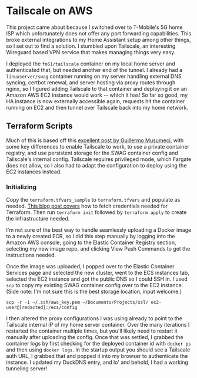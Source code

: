 # Tailscale on AWS

This project came about because I switched over to T-Mobile's 5G home ISP which unfortunately does not offer any port forwarding capabilities. This broke external integrations to my Home Assistant setup among other things, so I set out to find a solution. I stumbled upon Tailscale, an interesting Wireguard based VPN service that makes managing things very easy. 

I deployed the `fn61/tailscale` container on my local home server and authenticated that, but needed another end of the tunnel. I already had a `linuxserver/swag` container running on my server handling external DNS syncing, certbot renewal, and server hosting via proxy routes through nginx, so I figured adding Tailscale to that container and deploying it on an Amazon AWS EC2 instance would work -- which it has! So far so good, my HA instance is now externally accessible again, requests hit the container running on EC2 and then tunnel over Tailscale back into my home network.

## Terraform Scripts

Much of this is based off this [excellent post by Guillermo Musumeci](https://gmusumeci.medium.com/how-to-deploy-aws-ecs-fargate-containers-step-by-step-using-terraform-545eeac743be), with some key differences to enable Tailscale to work, to use a private container registry, and use persistent storage for the SWAG container config and Tailscale's internal config. Tailscale requires privileged mode, which Fargate does not allow, so I also had to adapt the configuration to deploy using the EC2 instances instead.

### Initializing

Copy the `terraform.tfvars_sample` to `terraform.tfvars` and populate as needed. [This blog post covers](https://blog.gruntwork.io/an-introduction-to-terraform-f17df9c6d180) how to fetch credentials needed for Terraform. Then run `terraform init` followed by `terraform apply` to create the infrastructure needed. 

I'm not sure of the best way to handle seamlessly uploading a Docker image to a newly created ECR, so I did this step manually by logging into the Amazon AWS console, going to the Elastic Container Registry section, selecting my new image repo, and clicking View Push Commands to get the instructions needed.

Once the image was uploaded, I popped over to the Elastic Container Services page and selected the new cluster, went to the ECS instances tab, selected the EC2 instance and got the public DNS so I could SSH in. I used `scp` to copy my existing SWAG container config over to the EC2 instance. (Side note: I'm not sure this is the best storage location, input welcome.)

`scp -r -i ~/.ssh/aws_key.pem ~/Documents/Projects/ssl/ ec2-user@[redacted]:/ecs/config`

I then altered the proxy configurations I was using already to point to the Tailscale internal IP of my home server container. Over the many iterations I restarted the container multiple times, but you'll likely need to restart it manually after uploading the config. Once that was settled, I grabbed the container logs by first checking for the deployed container id with `docker ps` and then using `docker logs`. In the startup output you should see a Tailscale auth URL, I grabbed that and popped it into my browser to authenticate the instance. I updated my DuckDNS entry, and lo' and behold, I had a working tunneling server!


